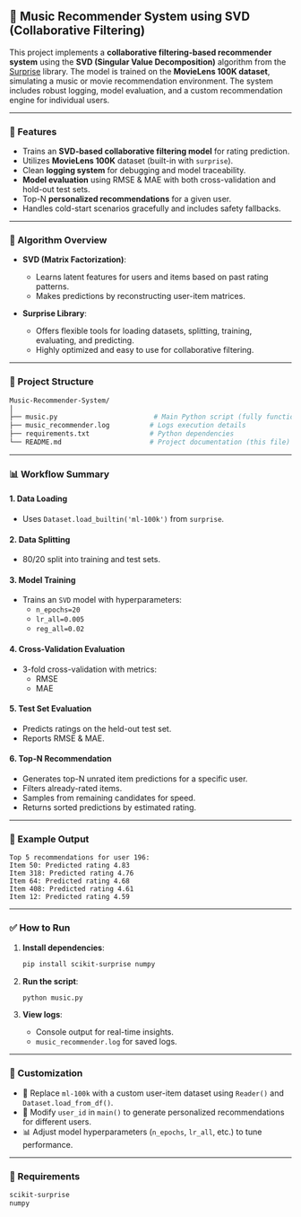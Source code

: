 
## 🎵 Music Recommender System using SVD (Collaborative Filtering)

This project implements a **collaborative filtering-based recommender system** using the **SVD (Singular Value Decomposition)** algorithm from the [Surprise](https://surprise.readthedocs.io/en/stable/) library. The model is trained on the **MovieLens 100K dataset**, simulating a music or movie recommendation environment. The system includes robust logging, model evaluation, and a custom recommendation engine for individual users.

---

### 🚀 Features

- Trains an **SVD-based collaborative filtering model** for rating prediction.
- Utilizes **MovieLens 100K** dataset (built-in with `surprise`).
- Clean **logging system** for debugging and model traceability.
- **Model evaluation** using RMSE & MAE with both cross-validation and hold-out test sets.
- Top-N **personalized recommendations** for a given user.
- Handles cold-start scenarios gracefully and includes safety fallbacks.

---

### 🧠 Algorithm Overview

- **SVD (Matrix Factorization)**:
  - Learns latent features for users and items based on past rating patterns.
  - Makes predictions by reconstructing user-item matrices.

- **Surprise Library**:
  - Offers flexible tools for loading datasets, splitting, training, evaluating, and predicting.
  - Highly optimized and easy to use for collaborative filtering.

---

### 📁 Project Structure

```bash
Music-Recommender-System/
│
├── music.py                        # Main Python script (fully functional)
├── music_recommender.log          # Logs execution details
├── requirements.txt               # Python dependencies
└── README.md                      # Project documentation (this file)
```

---

### 📊 Workflow Summary

#### 1. **Data Loading**
- Uses `Dataset.load_builtin('ml-100k')` from `surprise`.

#### 2. **Data Splitting**
- 80/20 split into training and test sets.

#### 3. **Model Training**
- Trains an `SVD` model with hyperparameters:
  - `n_epochs=20`
  - `lr_all=0.005`
  - `reg_all=0.02`

#### 4. **Cross-Validation Evaluation**
- 3-fold cross-validation with metrics:
  - RMSE
  - MAE

#### 5. **Test Set Evaluation**
- Predicts ratings on the held-out test set.
- Reports RMSE & MAE.

#### 6. **Top-N Recommendation**
- Generates top-N unrated item predictions for a specific user.
- Filters already-rated items.
- Samples from remaining candidates for speed.
- Returns sorted predictions by estimated rating.

---

### 📌 Example Output

```
Top 5 recommendations for user 196:
Item 50: Predicted rating 4.83
Item 318: Predicted rating 4.76
Item 64: Predicted rating 4.68
Item 408: Predicted rating 4.61
Item 12: Predicted rating 4.59
```

---

### ✅ How to Run

1. **Install dependencies**:
   ```bash
   pip install scikit-surprise numpy
   ```

2. **Run the script**:
   ```bash
   python music.py
   ```

3. **View logs**:
   - Console output for real-time insights.
   - `music_recommender.log` for saved logs.

---

### 🔧 Customization

- 🔄 Replace `ml-100k` with a custom user-item dataset using `Reader()` and `Dataset.load_from_df()`.
- 🎯 Modify `user_id` in `main()` to generate personalized recommendations for different users.
- 📊 Adjust model hyperparameters (`n_epochs`, `lr_all`, etc.) to tune performance.

---

### 🧪 Requirements

```txt
scikit-surprise
numpy
```

